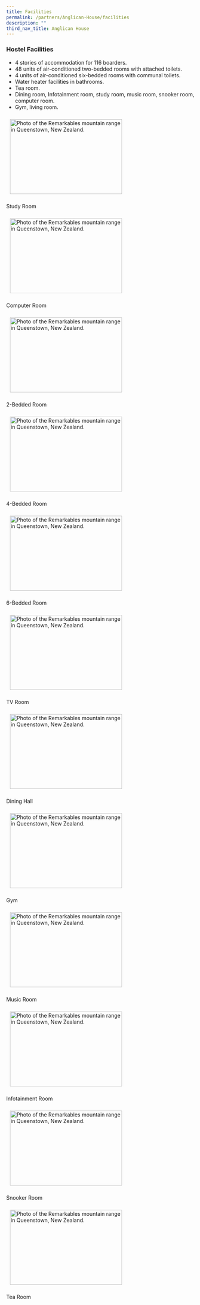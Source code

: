 ```yaml
---
title: Facilities
permalink: /partners/Anglican-House/facilities
description: ""
third_nav_title: Anglican House
---
```

### Hostel Facilities

*   4 stories of accommodation for 116 boarders.
*   48 units of air-conditioned two-bedded rooms with attached toilets.
*   4 units of air-conditioned six-bedded rooms with communal toilets.
*   Water heater facilities in bathrooms.
*   Tea room.
*   Dining room, Infotainment room, study room, music room, snooker room, computer room.
*   Gym, living room.

<!-- Codes by HTML.am -->

<!-- CSS Code -->
<style type="text/css">
img.GeneratedImage {
width:300px;height:200px;margin:10px;border-width:0px;border-color:#000000;border-style:solid;
}
</style>

<!-- HTML Code -->
<img class="GeneratedImage" alt="Photo of the Remarkables mountain range in Queenstown, New Zealand." src="https://anglicanhigh.moe.edu.sg/qql/slot/u373/Partners/Anglican%20House/01_Study_Room.jpg">

Study Room

<!-- Codes by HTML.am -->

<!-- CSS Code -->
<style type="text/css">
img.GeneratedImage {
width:300px;height:200px;margin:10px;border-width:0px;border-color:#000000;border-style:solid;
}
</style>

<!-- HTML Code -->
<img class="GeneratedImage" alt="Photo of the Remarkables mountain range in Queenstown, New Zealand." src="https://anglicanhigh.moe.edu.sg/qql/slot/u373/Partners/Anglican%20House/02_Computer_Room.jpg">

Computer Room

<!-- Codes by HTML.am -->

<!-- CSS Code -->
<style type="text/css">
img.GeneratedImage {
width:300px;height:200px;margin:10px;border-width:0px;border-color:#000000;border-style:solid;
}
</style>

<!-- HTML Code -->
<img class="GeneratedImage" alt="Photo of the Remarkables mountain range in Queenstown, New Zealand." src="https://anglicanhigh.moe.edu.sg/qql/slot/u373/Partners/Anglican%20House/03_2-bedded%20room.jpg">

2-Bedded Room

<!-- Codes by HTML.am -->

<!-- CSS Code -->
<style type="text/css">
img.GeneratedImage {
width:300px;height:200px;margin:10px;border-width:0px;border-color:#000000;border-style:solid;
}
</style>

<!-- HTML Code -->
<img class="GeneratedImage" alt="Photo of the Remarkables mountain range in Queenstown, New Zealand." src="https://anglicanhigh.moe.edu.sg/qql/slot/u373/Partners/Anglican%20House/04_4-bedded%20room.jpg">

4-Bedded Room

<!-- Codes by HTML.am -->

<!-- CSS Code -->
<style type="text/css">
img.GeneratedImage {
width:300px;height:200px;margin:10px;border-width:0px;border-color:#000000;border-style:solid;
}
</style>

<!-- HTML Code -->
<img class="GeneratedImage" alt="Photo of the Remarkables mountain range in Queenstown, New Zealand." src="https://anglicanhigh.moe.edu.sg/qql/slot/u373/Partners/Anglican%20House/05_6-bedded%20room.jpg">

6-Bedded Room

<!-- Codes by HTML.am -->

<!-- CSS Code -->
<style type="text/css">
img.GeneratedImage {
width:300px;height:200px;margin:10px;border-width:0px;border-color:#000000;border-style:solid;
}
</style>

<!-- HTML Code -->
<img class="GeneratedImage" alt="Photo of the Remarkables mountain range in Queenstown, New Zealand." src="https://anglicanhigh.moe.edu.sg/qql/slot/u373/Partners/Anglican%20House/06_TV%20room.jpg">

TV Room

<!-- Codes by HTML.am -->

<!-- CSS Code -->
<style type="text/css">
img.GeneratedImage {
width:300px;height:200px;margin:10px;border-width:0px;border-color:#000000;border-style:solid;
}
</style>

<!-- HTML Code -->
<img class="GeneratedImage" alt="Photo of the Remarkables mountain range in Queenstown, New Zealand." src="https://anglicanhigh.moe.edu.sg/qql/slot/u373/Partners/Anglican%20House/07_Dinning%20Hall.jpg">

Dining Hall

<!-- Codes by HTML.am -->

<!-- CSS Code -->
<style type="text/css">
img.GeneratedImage {
width:300px;height:200px;margin:10px;border-width:0px;border-color:#000000;border-style:solid;
}
</style>

<!-- HTML Code -->
<img class="GeneratedImage" alt="Photo of the Remarkables mountain range in Queenstown, New Zealand." src="https://anglicanhigh.moe.edu.sg/qql/slot/u373/Partners/Anglican%20House/08_Gym.jpg">

Gym

<!-- Codes by HTML.am -->

<!-- CSS Code -->
<style type="text/css">
img.GeneratedImage {
width:300px;height:200px;margin:10px;border-width:0px;border-color:#000000;border-style:solid;
}
</style>

<!-- HTML Code -->
<img class="GeneratedImage" alt="Photo of the Remarkables mountain range in Queenstown, New Zealand." src="https://anglicanhigh.moe.edu.sg/qql/slot/u373/Partners/Anglican%20House/09_Music%20Room.jpg">

Music Room

<!-- Codes by HTML.am -->

<!-- CSS Code -->
<style type="text/css">
img.GeneratedImage {
width:300px;height:200px;margin:10px;border-width:0px;border-color:#000000;border-style:solid;
}
</style>

<!-- HTML Code -->
<img class="GeneratedImage" alt="Photo of the Remarkables mountain range in Queenstown, New Zealand." src="https://anglicanhigh.moe.edu.sg/qql/slot/u373/Partners/Anglican%20House/10_Infotaiment%20Room.jpg">

Infotainment Room

<!-- Codes by HTML.am -->

<!-- CSS Code -->
<style type="text/css">
img.GeneratedImage {
width:300px;height:200px;margin:10px;border-width:0px;border-color:#000000;border-style:solid;
}
</style>

<!-- HTML Code -->
<img class="GeneratedImage" alt="Photo of the Remarkables mountain range in Queenstown, New Zealand." src="https://anglicanhigh.moe.edu.sg/qql/slot/u373/Partners/Anglican%20House/11_Snooker%20Room.jpg">

Snooker Room

<!-- Codes by HTML.am -->

<!-- CSS Code -->
<style type="text/css">
img.GeneratedImage {
width:300px;height:200px;margin:10px;border-width:0px;border-color:#000000;border-style:solid;
}
</style>

<!-- HTML Code -->
<img class="GeneratedImage" alt="Photo of the Remarkables mountain range in Queenstown, New Zealand." src="https://anglicanhigh.moe.edu.sg/qql/slot/u373/Partners/Anglican%20House/12_Tea%20Room.jpg">

Tea Room